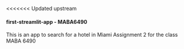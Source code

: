 <<<<<<< Updated upstream
#### first-streamlit-app - MABA6490
This is an app to search for a hotel in Miami
Assignment 2 for the class MABA 6490
